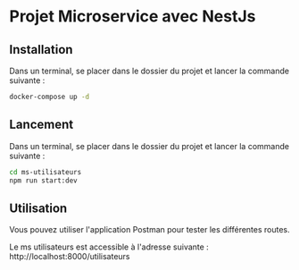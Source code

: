 # Projet Microservice avec NestJs

## Installation

Dans un terminal, se placer dans le dossier du projet et lancer la commande suivante :

```bash
docker-compose up -d
```

## Lancement

Dans un terminal, se placer dans le dossier du projet et lancer la commande suivante :

```bash
cd ms-utilisateurs
npm run start:dev
```

## Utilisation

Vous pouvez utiliser l'application Postman pour tester les différentes routes.

Le ms utilisateurs est accessible à l'adresse suivante : http://localhost:8000/utilisateurs